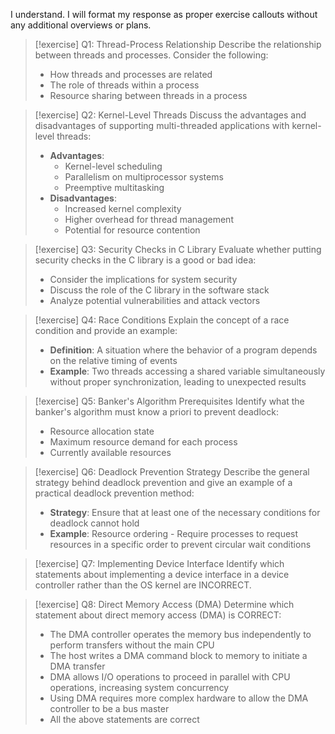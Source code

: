 I understand. I will format my response as proper exercise callouts without any additional overviews or plans.

> [!exercise] Q1: Thread-Process Relationship
> Describe the relationship between threads and processes. Consider the following:
> - How threads and processes are related
> - The role of threads within a process
> - Resource sharing between threads in a process

> [!exercise] Q2: Kernel-Level Threads
> Discuss the advantages and disadvantages of supporting multi-threaded applications with kernel-level threads:
> - **Advantages**: 
>   - Kernel-level scheduling
>   - Parallelism on multiprocessor systems
>   - Preemptive multitasking
> - **Disadvantages**:
>   - Increased kernel complexity
>   - Higher overhead for thread management
>   - Potential for resource contention

> [!exercise] Q3: Security Checks in C Library
> Evaluate whether putting security checks in the C library is a good or bad idea:
> - Consider the implications for system security
> - Discuss the role of the C library in the software stack
> - Analyze potential vulnerabilities and attack vectors

> [!exercise] Q4: Race Conditions
> Explain the concept of a race condition and provide an example:
> - **Definition**: A situation where the behavior of a program depends on the relative timing of events
> - **Example**: Two threads accessing a shared variable simultaneously without proper synchronization, leading to unexpected results

> [!exercise] Q5: Banker's Algorithm Prerequisites
> Identify what the banker's algorithm must know a priori to prevent deadlock:
> - Resource allocation state
> - Maximum resource demand for each process
> - Currently available resources

> [!exercise] Q6: Deadlock Prevention Strategy
> Describe the general strategy behind deadlock prevention and give an example of a practical deadlock prevention method:
> - **Strategy**: Ensure that at least one of the necessary conditions for deadlock cannot hold
> - **Example**: Resource ordering - Require processes to request resources in a specific order to prevent circular wait conditions

> [!exercise] Q7: Implementing Device Interface
> Identify which statements about implementing a device interface in a device controller rather than the OS kernel are INCORRECT.

> [!exercise] Q8: Direct Memory Access (DMA)
> Determine which statement about direct memory access (DMA) is CORRECT:
> - The DMA controller operates the memory bus independently to perform transfers without the main CPU
> - The host writes a DMA command block to memory to initiate a DMA transfer
> - DMA allows I/O operations to proceed in parallel with CPU operations, increasing system concurrency
> - Using DMA requires more complex hardware to allow the DMA controller to be a bus master
> - All the above statements are correct